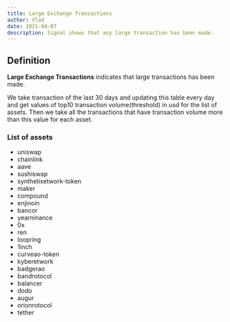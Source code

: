 ```yaml
---
title: Large Exchange Transactions
author: Vlad
date: 2021-04-07
description: Signal shows that any large transaction has been made.
---
```


## Definition

**Large Exchange Transactions** indicates that large transactions has been made.

We take transaction of the last 30 days and updating this table every day and get values of top10 transaction volume(threshold) in usd for the list of assets. 
Then we take all the transactions that have transaction volume more than this value for each asset.

### List of assets
* uniswap
* chainlink
* aave
* sushiswap
* synthetixetwork-token
* maker
* compound
* enjinoin
* bancor
* yearninance
* 0x
* ren
* loopring
* 1inch
* curveao-token
* kyberetwork
* badgerao
* bandrotocol
* balancer
* dodo
* augur
* orionrotocol
* tether
